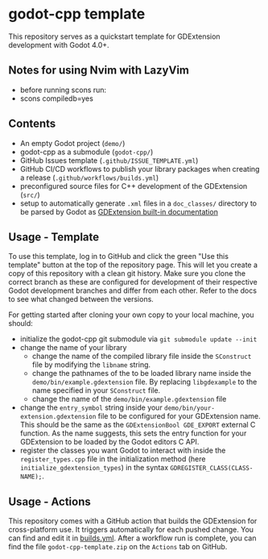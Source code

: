 # godot-cpp template

This repository serves as a quickstart template for GDExtension development with Godot 4.0+.

## Notes for using Nvim with LazyVim

- before running scons run:
- scons compiledb=yes

## Contents

- An empty Godot project (`demo/`)
- godot-cpp as a submodule (`godot-cpp/`)
- GitHub Issues template (`.github/ISSUE_TEMPLATE.yml`)
- GitHub CI/CD workflows to publish your library packages when creating a release (`.github/workflows/builds.yml`)
- preconfigured source files for C++ development of the GDExtension (`src/`)
- setup to automatically generate `.xml` files in a `doc_classes/` directory to be parsed by Godot as [GDExtension built-in documentation](https://docs.godotengine.org/en/stable/tutorials/scripting/gdextension/gdextension_docs_system.html)

## Usage - Template

To use this template, log in to GitHub and click the green "Use this template" button at the top of the repository page.
This will let you create a copy of this repository with a clean git history. Make sure you clone the correct branch as these are configured for development of their respective Godot development branches and differ from each other. Refer to the docs to see what changed between the versions.

For getting started after cloning your own copy to your local machine, you should:

- initialize the godot-cpp git submodule via `git submodule update --init`
- change the name of your library
  - change the name of the compiled library file inside the `SConstruct` file by modifying the `libname` string.
  - change the pathnames of the to be loaded library name inside the `demo/bin/example.gdextension` file. By replacing `libgdexample` to the name specified in your `SConstruct` file.
  - change the name of the `demo/bin/example.gdextension` file
- change the `entry_symbol` string inside your `demo/bin/your-extension.gdextension` file to be configured for your GDExtension name. This should be the same as the `GDExtensionBool GDE_EXPORT` external C function. As the name suggests, this sets the entry function for your GDExtension to be loaded by the Godot editors C API.
- register the classes you want Godot to interact with inside the `register_types.cpp` file in the initialization method (here `initialize_gdextension_types`) in the syntax `GDREGISTER_CLASS(CLASS-NAME);`.

## Usage - Actions

This repository comes with a GitHub action that builds the GDExtension for cross-platform use. It triggers automatically for each pushed change. You can find and edit it in [builds.yml](.github/workflows/builds.yml).
After a workflow run is complete, you can find the file `godot-cpp-template.zip` on the `Actions` tab on GitHub.
